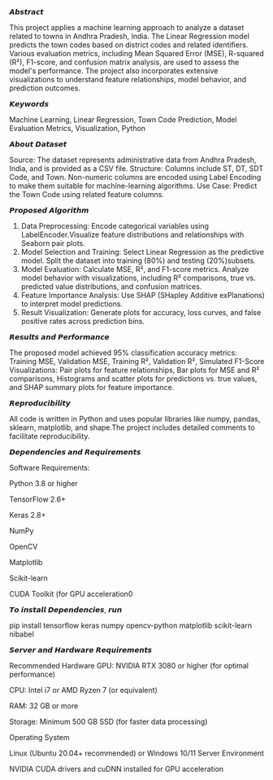 𝘼𝙗𝙨𝙩𝙧𝙖𝙘𝙩

This project applies a machine learning approach to analyze a dataset related to towns in Andhra Pradesh, India. The Linear Regression model predicts the town codes based on district codes and related identifiers. Various evaluation metrics, including Mean Squared Error (MSE), R-squared (R²), F1-score, and confusion matrix analysis, are used to assess the model's performance. The project also incorporates extensive visualizations to understand feature relationships, model behavior, and prediction outcomes.


𝙆𝙚𝙮𝙬𝙤𝙧𝙙𝙨

Machine Learning, Linear Regression, Town Code Prediction, Model Evaluation Metrics, Visualization, Python

𝘼𝙗𝙤𝙪𝙩 𝘿𝙖𝙩𝙖𝙨𝙚𝙩

Source: The dataset represents administrative data from Andhra Pradesh, India, and is provided as a CSV file.
Structure:
Columns include ST, DT, SDT Code, and Town.
Non-numeric columns are encoded using Label Encoding to make them suitable for machine-learning algorithms.
Use Case: Predict the Town Code using related feature columns.

𝙋𝙧𝙤𝙥𝙤𝙨𝙚𝙙 𝘼𝙡𝙜𝙤𝙧𝙞𝙩𝙝𝙢

1. Data Preprocessing: Encode categorical variables using LabelEncoder.Visualize feature distributions and relationships with Seaborn pair plots.
2. Model Selection and Training: Select Linear Regression as the predictive model. Split the dataset into training (80%) and testing (20%)subsets.
3. Model Evaluation: Calculate MSE, R², and F1-score metrics. Analyze model behavior with visualizations, including R² comparisons, true vs. predicted value distributions, and confusion matrices.
4. Feature Importance Analysis: Use SHAP (SHapley Additive exPlanations) to interpret model predictions.
5. Result Visualization: Generate plots for accuracy, loss curves, and false positive rates across prediction bins.

𝙍𝙚𝙨𝙪𝙡𝙩𝙨 𝙖𝙣𝙙 𝙋𝙚𝙧𝙛𝙤𝙧𝙢𝙖𝙣𝙘𝙚

The proposed model achieved 95% classification accuracy 
metrics: Training MSE, Validation MSE, Training R², Validation R², Simulated F1-Score
Visualizations: Pair plots for feature relationships, Bar plots for MSE and R² comparisons, Histograms and scatter plots for predictions vs. true values, and SHAP summary plots for feature importance.

𝙍𝙚𝙥𝙧𝙤𝙙𝙪𝙘𝙞𝙗𝙞𝙡𝙞𝙩𝙮

All code is written in Python and uses popular libraries like numpy, pandas, sklearn, matplotlib, and shape.The project includes detailed comments to facilitate reproducibility.

𝘿𝙚𝙥𝙚𝙣𝙙𝙚𝙣𝙘𝙞𝙚𝙨 𝙖𝙣𝙙 𝙍𝙚𝙦𝙪𝙞𝙧𝙚𝙢𝙚𝙣𝙩𝙨

Software Requirements:

Python 3.8 or higher

TensorFlow 2.6+

Keras 2.8+

NumPy

OpenCV

Matplotlib

Scikit-learn

CUDA Toolkit (for GPU acceleration0

𝙏𝙤 𝙞𝙣𝙨𝙩𝙖𝙡𝙡 𝘿𝙚𝙥𝙚𝙣𝙙𝙚𝙣𝙘𝙞𝙚𝙨, 𝙧𝙪𝙣

pip install tensorflow keras numpy opencv-python matplotlib scikit-learn nibabel

𝙎𝙚𝙧𝙫𝙚𝙧 𝙖𝙣𝙙 𝙃𝙖𝙧𝙙𝙬𝙖𝙧𝙚 𝙍𝙚𝙦𝙪𝙞𝙧𝙚𝙢𝙚𝙣𝙩𝙨

Recommended Hardware
GPU: NVIDIA RTX 3080 or higher (for optimal performance)

CPU: Intel i7 or AMD Ryzen 7 (or equivalent)

RAM: 32 GB or more

Storage: Minimum 500 GB SSD (for faster data processing)

Operating System

Linux (Ubuntu 20.04+ recommended) or Windows 10/11
Server Environment

NVIDIA CUDA drivers and cuDNN installed for GPU acceleration

